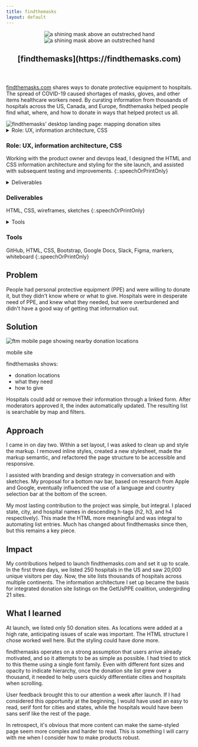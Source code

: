 ```yaml
---
title: findthemasks
layout: default
---
```


<article class="projContainer" markdown="1">
<div class="projLimitWidth" markdown="1">

<header class="flexCenter flexCol">
<img src="images/ftm-logo-dk.svg" alt="a shining mask above an outstreched hand" class="preferDark logoInLock">
<img src="images/ftm-logo-lt.svg" alt="a shining mask above an outstreched hand" class="preferLight logoInLock">
<h1 class="lockupBreakVert" markdown="1">[findthemasks](https://findthemasks.com)</h1>
</header>

[findthemasks.com](https://findthemasks.com) shares ways to donate protective equipment to hospitals. The spread of COVID-19 caused shortages of masks, gloves, and other items healthcare workers need. By curating information from thousands of hospitals across the US, Canada, and Europe, findthemasks helped people find what, where, and how to donate in ways that helped protect us all.

<img src="/images/ftm/ftm.jpg" class="centerImg medImgHeight" alt="findthemasks' desktop landing page: mapping donation sites">

<section markdown="1">
<details aria-expanded="true/false" tabindex="0" role="button" class="smallerBreak screenOnly"> <!-- for accessibility, details elements are set to not show if a screen reader or printer is being used -->
<summary>Role: UX, information architecture, CSS</summary>
<div>
Working with the product owner and devops lead, I designed the HTML and CSS information architecture and styling for the site launch, and assisted with subsequent testing and improvements.
</div>
</details>

<h3 class="speechOrPrintOnly">Role: UX, information architecture, CSS</h3> <!-- accessible version of above for screen readers and printing -->

Working with the product owner and devops lead, I designed the HTML and CSS information architecture and styling for the site launch, and assisted with subsequent testing and improvements.
{:.speechOrPrintOnly}

<details aria-expanded="true/false" tabindex="0" role="button" class="smallestBreak screenOnly">
<summary>Deliverables</summary>
<div>
HTML, CSS, wireframes, sketches, site prototypes
</div>
</details>

<h3 class="speechOrPrintOnly">Deliverables</h3> <!-- accessible version of above -->

HTML, CSS, wireframes, sketches
{:.speechOrPrintOnly}

<details aria-expanded="true/false" tabindex="0" role="button" class="smallestBreak screenOnly">
<summary>Tools</summary>
<div>
GitHub, HTML, CSS, Bootstrap, Google Docs, Slack, Figma, markers, whiteboard
</div>
</details>

<h3 class="speechOrPrintOnly">Tools</h3> <!-- accessible version of above -->

GitHub, HTML, CSS, Bootstrap, Google Docs, Slack, Figma, markers, whiteboard
{:.speechOrPrintOnly}
</section>

<section class="medBreak" markdown="1">
<h2 class="centerGrid" markdown="1">Problem</h2>

People had personal protective equipment (PPE) and were willing to donate it, but they didn't know where or what to give. Hospitals were in desperate need of PPE, and knew what they needed, but were overburdened and didn't have a good way of getting that information out.
</section>

<section class="medBreak" markdown="1">
<h2 class="centerGrid" markdown="1">Solution</h2>

<div class="conditionalFlexRow">
<div class="illustCard">
<img src="images/ftm/ftmMob.jpg" alt="ftm mobile page showing nearby donation locations" class="captionedImg medImgHeight conditionalRightMarg minWidthVW">
<p class="caption">mobile site</p>
</div>

findthemasks shows:

- donation locations
- what they need
- how to give

Hospitals could add or remove their information through a linked form. After moderators approved it, the index automatically updated. The resulting list is searchable by map and filters.
</div>
</section>

<section class="medBreak" markdown="1">
<h2 class="centerGrid" markdown="1">Approach</h2>

I came in on day two. Within a set layout, I was asked to clean up and style the markup. I removed inline styles, created a new stylesheet, made the markup semantic, and refactored the page structure to be accessible and responsive.

I assisted with branding and design strategy in conversation and with sketches. My proposal for a bottom nav bar, based on research from Apple and Google, eventually influenced the use of a language and country selection bar at the bottom of the screen.

My most lasting contribution to the project was simple, but integral. I placed state, city, and hospital names in descending h-tags (h2, h3, and h4 respectively). This made the HTML more meaningful and was integral to automating list entries. Much has changed about findthemasks since then, but this remains a key piece.
</section>

<section class="medBreak" markdown="1">
<h2 class="centerGrid" markdown="1">Impact</h2>

My contributions helped to launch findthemasks.com and set it up to scale. In the first three days, we listed 250 hospitals in the US and saw 20,000 unique visitors per day. Now, the site lists thousands of hospitals across multiple continents. The information architecture I set up became the basis for integrated donation site listings on the GetUsPPE coalition, undergirding 21 sites.
</section>

<section class="medBreak" markdown="1">
<h2 class="centerGrid">What I learned</h2>

At launch, we listed only 50 donation sites. As locations were added at a high rate, anticipating issues of scale was important. The HTML structure I chose worked well here. But the styling could have done more.

findthemasks operates on a strong assumption that users arrive already motivated, and so it attempts to be as simple as possible. I had tried to stick to this theme using a single font family. Even with different font sizes and opacity to indicate hierarchy, once the donation site list grew over a thousand, it needed to help users quickly differentiate cities and hospitals when scrolling.

User feedback brought this to our attention a week after launch. If I had considered this opportunity at the beginning, I would have used an easy to read, serif font for cities and states, while the hospitals would have been sans serif like the rest of the page.

In retrospect, it's obvious that more content can make the same-styled page seem more complex and harder to read. This is something I will carry with me when I consider how to make products robust.
</section>
</div>
</article>
